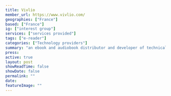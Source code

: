 ```yaml
---
title: Vivlio
member_url: https://www.vivlio.com/
geographies: ["France"]
based: ["France"]
ig: ["interest group"] 
services: ["services provided"] 
tags: ["e-reader"]
categories: ["Technology providers"]
summary: "an ebook and audiobook distributor and developer of technical solutions for ebook distribution, including e-readers, desktop and mobile applications."
press:
active: true
layout: post
showReadTime: false
showDate: false
permalink: ""
date: 
featureImage: ""
---
```



